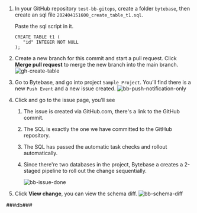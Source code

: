 1. In your GitHub repository `test-bb-gitops`, create a folder `bytebase`, then create an sql file `202404151600_create_table_t1.sql`.

   Paste the sql script in it.

   ```text
   CREATE TABLE t1 (
      "id" INTEGER NOT NULL
   );
   ```

1. Create a new branch for this commit and start a pull request. Click **Merge pull request** to merge the new branch into the main branch.
   ![gh-create-table](/content/docs/tutorials/database-change-management-share/gh-create-table.webp)

1. Go to Bytebase, and go into project `Sample Project`. You’ll find there is a new `Push Event` and a new issue created.
   ![bb-push-notification-only](/content/docs/tutorials/database-change-management-share/bb-push-notification-only.webp)

1. Click and go to the issue page, you’ll see

   1. The issue is created via GitHub.com, there's a link to the GitHub commit.
   1. The SQL is exactly the one we have committed to the GitHub repository.
   1. The SQL has passed the automatic task checks and rollout automatically.
   1. Since there're two databases in the project, Bytebase a creates a 2-staged pipeline to roll out the change sequentially.

      ![bb-issue-done](/content/docs/tutorials/database-change-management-share/bb-issue-done###db###.webp)

1. Click **View change**, you can view the schema diff.
   ![bb-schema-diff](/content/docs/tutorials/database-change-management-share/bb-schema-diff###db###.webp)

###db###

